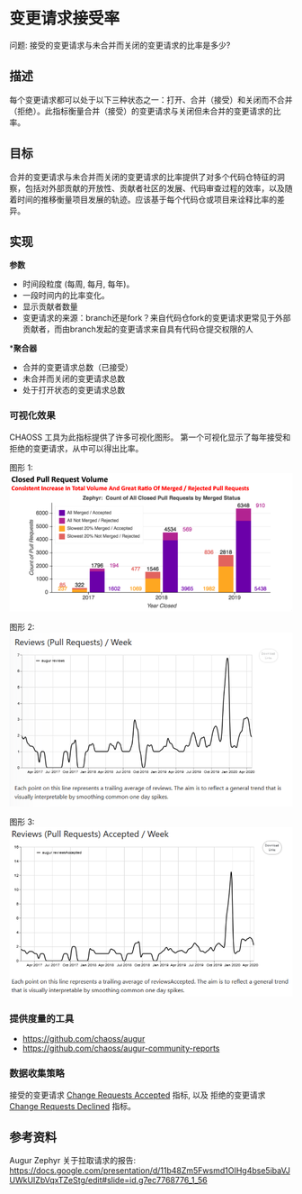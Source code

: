 # 变更请求接受率

问题: 接受的变更请求与未合并而关闭的变更请求的比率是多少?

## 描述
每个变更请求都可以处于以下三种状态之一：打开、合并（接受）和关闭而不合并（拒绝）。此指标衡量合并（接受）的变更请求与关闭但未合并的变更请求的比率。

## 目标
合并的变更请求与未合并而关闭的变更请求的比率提供了对多个代码仓特征的洞察，包括对外部贡献的开放性、贡献者社区的发展、代码审查过程的效率，以及随着时间的推移衡量项目发展的轨迹。应该基于每个代码仓或项目来诠释比率的差异。

## 实现
**参数**
* 时间段粒度 (每周, 每月, 每年)。 
* 一段时间内的比率变化。
* 显示贡献者数量
* 变更请求的来源：branch还是fork？来自代码仓fork的变更请求更常见于外部贡献者，而由branch发起的变更请求来自具有代码仓提交权限的人

***聚合器**
* 合并的变更请求总数（已接受）
* 未合并而关闭的变更请求总数
* 处于打开状态的变更请求总数

### 可视化效果

CHAOSS 工具为此指标提供了许多可视化图形。 第一个可视化显示了每年接受和拒绝的变更请求，从中可以得出比率。


图形 1:
![Closed PR Volume](images/change-request-acceptance-ratio_closed-pr-volume.png)

图形 2:
![Review/Week](images/change-request-acceptance-ratio_review-week.png)

图形 3:
![Reviews Accepted/Week](images/change-request-acceptance-ratio_reviews-accepted-week.png)

### 提供度量的工具
* https://github.com/chaoss/augur
* https://github.com/chaoss/augur-community-reports


### 数据收集策略

接受的变更请求 [Change Requests Accepted](https://chaoss.community/metric-change-requests-accepted/) 指标, 以及
拒绝的变更请求 [Change Requests Declined](https://chaoss.community/metric-change-requests-declined/) 指标。


## 参考资料
Augur Zephyr 关于拉取请求的报告: https://docs.google.com/presentation/d/11b48Zm5Fwsmd1OIHg4bse5ibaVJUWkUIZbVqxTZeStg/edit#slide=id.g7ec7768776_1_56
